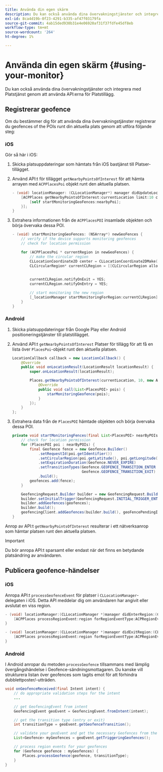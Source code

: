 ```yaml
---
title: Använda din egen skärm
description: Du kan också använda dina övervakningstjänster och integrera med Platstjänst genom att använda API:erna för Platstjänsttillägg.
exl-id: 8ca4d19b-0f23-4291-b335-af47f03179fa
source-git-commit: 4ab15ded930b31e4e06920af31f37fdfe45df8eb
workflow-type: tm+mt
source-wordcount: '264'
ht-degree: 1%

---
```


# Använda din egen skärm {#using-your-monitor}

Du kan också använda dina övervakningstjänster och integrera med Platstjänst genom att använda API:erna för Platstillägg.

## Registrerar geofence

Om du bestämmer dig för att använda dina övervakningstjänster registrerar du geofences of the POIs runt din aktuella plats genom att utföra följande steg:

### iOS

Gör så här i iOS:

1. Skicka platsuppdateringar som hämtats från iOS bastjänst till Platser-tillägget.

1. Använd API:t för tillägget `getNearbyPointsOfInterest` för att hämta arrayen med `ACPPlacesPoi` objekt runt den aktuella platsen.

   ```objective-c
   - (void) locationManager: (CLLocationManager*) manager didUpdateLocations: (NSArray<CLLocation*>*) locations {
       [ACPPlaces getNearbyPointsOfInterest:currentLocation limit:10 callback: ^ (NSArray<ACPPlacesPoi*>* _Nullable nearbyPoi) {
           [self startMonitoringGeoFences:nearbyPoi];
       }];
   }
   ```

1. Extrahera informationen från de `ACPPlacesPOI` insamlade objekten och börja övervaka dessa POI.

   ```objective-c
   - (void) startMonitoringGeoFences: (NSArray*) newGeoFences {
       // verify if the device supports monitoring geofences
       // check for location permission
   
       for (ACPPlacesPoi * currentRegion in newGeoFences) {
           // make the circular region
           CLLocationCoordinate2D center = CLLocationCoordinate2DMake(currentRegion.latitude, currentRegion.longitude);
           CLCircularRegion* currentCLRegion = [[CLCircularRegion alloc] initWithCenter:center
                                                                                 radius:currentRegion.radius
                                                                             identifier:currentRegion.identifier];
           currentCLRegion.notifyOnExit = YES;
           currentCLRegion.notifyOnEntry = YES;
   
           // start monitoring the new region
           [_locationManager startMonitoringForRegion:currentCLRegion];
       }
   }
   ```

### Android

1. Skicka platsuppdateringar från Google Play eller Android positioneringstjänster till platstillägget.

1. Använd API:t `getNearbyPointsOfInterest` Platser för tillägg för att få en lista över `PlacesPoi`-objekt runt den aktuella platsen.

   ```java
   LocationCallback callback = new LocationCallback() {
       @Override
       public void onLocationResult(LocationResult locationResult) {
           super.onLocationResult(locationResult);
   
           Places.getNearbyPointsOfInterest(currentLocation, 10, new AdobeCallback<List<PlacesPOI>>() {
               @Override
               public void call(List<PlacesPOI> pois) {
                   starMonitoringGeofence(pois);
               }
           });
       }
   };
   ```

1. Extrahera data från de `PlacesPOI` hämtade objekten och börja övervaka dessa POI.

   ```java
   private void startMonitoringFences(final List<PlacesPOI> nearByPOIs) {
       // check for location permission
       for (PlacesPOI poi : nearByPOIs) {
           final Geofence fence = new Geofence.Builder()
               .setRequestId(poi.getIdentifier())
               .setCircularRegion(poi.getLatitude(), poi.getLongitude(), poi.getRadius())
               .setExpirationDuration(Geofence.NEVER_EXPIRE)
               .setTransitionTypes(Geofence.GEOFENCE_TRANSITION_ENTER |
                                   Geofence.GEOFENCE_TRANSITION_EXIT)
               .build();
           geofences.add(fence);
       }
   
       GeofencingRequest.Builder builder = new GeofencingRequest.Builder();
       builder.setInitialTrigger(GeofencingRequest.INITIAL_TRIGGER_ENTER);
       builder.addGeofences(geofences);
       builder.build();
       geofencingClient.addGeofences(builder.build(), geoFencePendingIntent)
   }
   ```


Anrop av API:t `getNearbyPointsOfInterest` resulterar i ett nätverksanrop som hämtar platsen runt den aktuella platsen.

>[!IMPORTANT]
>
>Du bör anropa API:t sparsamt eller endast när det finns en betydande platsändring av användaren.

## Publicera geofence-händelser

### iOS

Anropa API:t `processGeofenceEvent` för platser i `CLLocationManager`-delegaten i iOS. Detta API meddelar dig om användaren har angivit eller avslutat en viss region.

```objective-c
- (void) locationManager:(CLLocationManager *)manager didEnterRegion:(CLRegion *)region {
    [ACPPlaces processRegionEvent:region forRegionEventType:ACPRegionEventTypeEntry];
}

- (void) locationManager:(CLLocationManager *)manager didExitRegion:(CLRegion *)region {
    [ACPPlaces processRegionEvent:region forRegionEventType:ACPRegionEventTypeExit];
}
```

### Android

I Android anropar du metoden `processGeofence` tillsammans med lämplig övergångshändelse i Geofence-sändningsmottagaren. Du kanske vill strukturera listan över geofences som tagits emot för att förhindra dubblettposter/-utträden.

```java
void onGeofenceReceived(final Intent intent) {
    // do appropriate validation steps for the intent
    ...

    // get GeofencingEvent from intent
    GeofencingEvent geoEvent = GeofencingEvent.fromIntent(intent);

    // get the transition type (entry or exit)
    int transitionType = geoEvent.getGeofenceTransition();

    // validate your geoEvent and get the necessary Geofences from the list
    List<Geofence> myGeofences = geoEvent.getTriggeringGeofences();

    // process region events for your geofences
    for (Geofence geofence : myGeofences) {
        Places.processGeofence(geofence, transitionType);
    }
}
```
